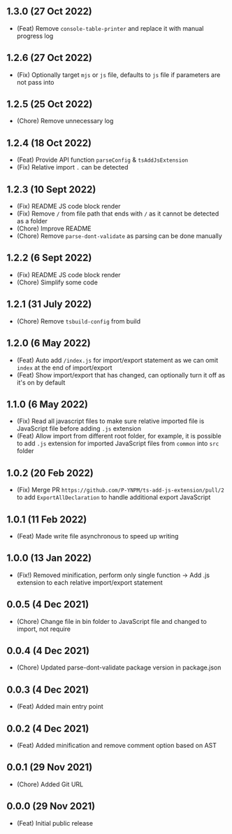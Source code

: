 ## 1.3.0 (27 Oct 2022)

-   (Feat) Remove `console-table-printer` and replace it with manual progress log

## 1.2.6 (27 Oct 2022)

-   (Fix) Optionally target `mjs` or `js` file, defaults to `js` file if parameters are not pass into

## 1.2.5 (25 Oct 2022)

-   (Chore) Remove unnecessary log

## 1.2.4 (18 Oct 2022)

-   (Feat) Provide API function `parseConfig` & `tsAddJsExtension`
-   (Fix) Relative import `.` can be detected

## 1.2.3 (10 Sept 2022)

-   (Fix) README JS code block render
-   (Fix) Remove `/` from file path that ends with `/` as it cannot be detected as a folder
-   (Chore) Improve README
-   (Chore) Remove `parse-dont-validate` as parsing can be done manually

## 1.2.2 (6 Sept 2022)

-   (Fix) README JS code block render
-   (Chore) Simplify some code

## 1.2.1 (31 July 2022)

-   (Chore) Remove `tsbuild-config` from build

## 1.2.0 (6 May 2022)

-   (Feat) Auto add `/index.js` for import/export statement as we can omit `index` at the end of import/export
-   (Feat) Show import/export that has changed, can optionally turn it off as it's on by default

## 1.1.0 (6 May 2022)

-   (Fix) Read all javascript files to make sure relative imported file is JavaScript file before adding `.js` extension
-   (Feat) Allow import from different root folder, for example, it is possible to add `.js` extension for imported JavaScript files from `common` into `src` folder

## 1.0.2 (20 Feb 2022)

-   (Fix) Merge PR `https://github.com/P-YNPM/ts-add-js-extension/pull/2` to add `ExportAllDeclaration` to handle additional export JavaScript

## 1.0.1 (11 Feb 2022)

-   (Feat) Made write file asynchronous to speed up writing

## 1.0.0 (13 Jan 2022)

-   (Fix!) Removed minification, perform only single function -> Add .js extension to each relative import/export statement

## 0.0.5 (4 Dec 2021)

-   (Chore) Change file in bin folder to JavaScript file and changed to import, not require

## 0.0.4 (4 Dec 2021)

-   (Chore) Updated parse-dont-validate package version in package.json

## 0.0.3 (4 Dec 2021)

-   (Feat) Added main entry point

## 0.0.2 (4 Dec 2021)

-   (Feat) Added minification and remove comment option based on AST

## 0.0.1 (29 Nov 2021)

-   (Chore) Added Git URL

## 0.0.0 (29 Nov 2021)

-   (Feat) Initial public release
